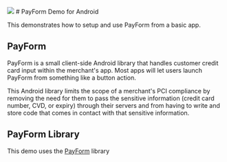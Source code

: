 <img src="http://www.beanstream.com/wp-content/uploads/2015/08/Beanstream-logo.png" />
# PayForm Demo for Android

This demonstrates how to setup and use PayForm from a basic app.

## PayForm

PayForm is a small client-side Android library that handles customer credit card input within the merchant's app. Most apps will let users launch PayForm from something like a button action.

This Android library limits the scope of a merchant's PCI compliance by removing the need for them to pass the sensitive information (credit card number, CVD, or expiry) through their servers and from having to write and store code that comes in contact with that sensitive information.

## PayForm Library
This demo uses the [PayForm](https://github.com/Beanstream/beanstream-android-payform) library
